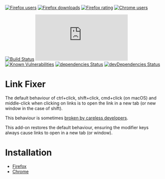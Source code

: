 [![Firefox users](https://img.shields.io/amo/users/link-fixer.svg?label=Firefox%20users)](https://addons.mozilla.org/en-US/firefox/addon/link-fixer/statistics/)
[![Firefox downloads](https://img.shields.io/amo/dw/link-fixer.svg?label=Firefox%20downloads)](https://addons.mozilla.org/en-US/firefox/addon/link-fixer/statistics/)
[![Firefox rating](https://img.shields.io/amo/rating/link-fixer.svg?label=Firefox%20rating)](https://addons.mozilla.org/en-US/firefox/addon/link-fixer/reviews/)
[![Chrome users](https://img.shields.io/chrome-web-store/users/mfgoieafikaldiglpkfgifoeigjcifmk.svg?label=Chrome%20users)](https://chrome.google.com/webstore/detail/link-fixer/mfgoieafikaldiglpkfgifoeigjcifmk)

[![Build Status](https://travis-ci.org/danielnixon/link-fixer.svg?branch=master)](https://travis-ci.org/danielnixon/link-fixer) 
[![Type Coverage](https://img.shields.io/badge/dynamic/json.svg?label=type-coverage&prefix=%E2%89%A5&suffix=%&query=$.typeCoverage.atLeast&uri=https%3A%2F%2Fraw.githubusercontent.com%2Fdanielnixon%2Flink-fixer%2Fmaster%2Fpackage.json)](https://github.com/plantain-00/type-coverage)
[![Known Vulnerabilities](https://snyk.io/test/github/danielnixon/link-fixer/badge.svg?targetFile=package.json)](https://snyk.io/test/github/danielnixon/link-fixer?targetFile=package.json)
[![dependencies Status](https://david-dm.org/danielnixon/link-fixer/status.svg)](https://david-dm.org/danielnixon/link-fixer)
[![devDependencies Status](https://david-dm.org/danielnixon/link-fixer/dev-status.svg)](https://david-dm.org/danielnixon/link-fixer?type=dev)

# Link Fixer



The default behaviour of ctrl+click, shift+click, cmd+click (on macOS) and middle-click when clicking on links is to open the link in a new tab (or new window in the case of shift).

This behaviour is sometimes [broken by careless developers](https://superuser.com/questions/854797/why-does-ctrl-click-not-open-some-links-in-a-new-tab/).

This add-on restores the default behaviour, ensuring the modifier keys always cause links to open in a new tab (or window).

# Installation

* [Firefox](https://addons.mozilla.org/en-US/firefox/addon/link-fixer/)
* [Chrome](https://chrome.google.com/webstore/detail/link-fixer/mfgoieafikaldiglpkfgifoeigjcifmk)

